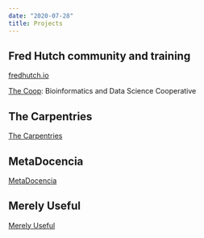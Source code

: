```yaml
---
date: "2020-07-28"
title: Projects
---
```


## Fred Hutch community and training

[fredhutch.io](http://www.fredhutch.io)

[The Coop](http://thecoop.fredhutch.org): Bioinformatics and Data Science Cooperative

## The Carpentries

[The Carpentries](https://carpentries.org)

## MetaDocencia

[MetaDocencia](https://metadocencia.netlify.app)

## Merely Useful

[Merely Useful](https://merely-useful.github.io)

